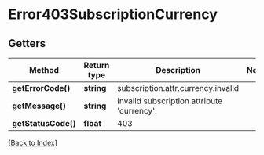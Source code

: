 # Error403SubscriptionCurrency

## Getters

Method | Return type | Description | Notes
------------ | ------------- | ------------- | -------------
**getErrorCode()** | **string** | subscription.attr.currency.invalid |
**getMessage()** | **string** | Invalid subscription attribute 'currency'. |
**getStatusCode()** | **float** | 403 |

[[Back to Index]](../index.md)
